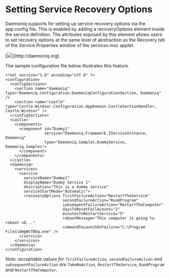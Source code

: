 # Setting Service Recovery Options #

Daemoniq supports for setting up service recovery options via the app.config file. This is enabled by adding a recoveryOptions element inside the service definition. The attributes exposed by this element allows users to set recovery options at the same level of abstraction as the Recovery tab of the Service Properties window of the services.msc applet.

[![](http://technet.microsoft.com/en-us/library/Cc749870.exch0305_big(en-us,TechNet.10).gif)](http://daemoniq.org)

The sample configuration file below illustrates this feature.

```
<?xml version="1.0" encoding="utf-8" ?>
<configuration>
  <configSections>
    <section name="daemoniq" type="Daemoniq.Configuration.DaemoniqConfigurationSection, Daemoniq" />
    <section name="castle" type="Castle.Windsor.Configuration.AppDomain.CastleSectionHandler, Castle.Windsor" />
  </configSections>
  <castle>
    <components>
      <component id="Dummy1"
                 service="Daemoniq.Framework.IServiceInstance, Daemoniq"
                 type="Daemoniq.Samples.DummyService, Daemoniq.Samples">
      </component>
    </components>
  </castle>
  <daemoniq>
    <services>
      <service
        serviceName="Dummy1"
        displayName="Dummy Service 1"
        description="This is a dummy service"
        serviceStartMode="Automatic">
        <recoveryOptions firstFailureAction="RestartTheService"
                         secondFailureAction="RunAProgram"
                         subsequentFailureAction="RestartTheComputer"
                         daysToResetFailAcount="2"
                         minutesToRestartService="5"
                         rebootMessage="This computer is going to reboot =D..."
                         commandToLaunchOnFailure="C:\Program Files\OmgWtfBbq.exe" />
      </service>
    </services>
  </daemoniq>
</configuration>
```

_Note: acceptable values for `firstFailureAction`, `secondFailureAction` and `subsequentFailureAction`  are `TakeNoAction`, `RestartTheService`, `RunAProgram` and `RestartTheComputer`._